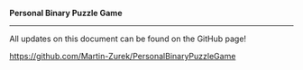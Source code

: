 **Personal Binary Puzzle Game**

---

All updates on this document can be found on the GitHub page!

https://github.com/Martin-Zurek/PersonalBinaryPuzzleGame
